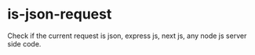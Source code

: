 # is-json-request
Check if the current request is json, express js, next js, any node js server side code.
